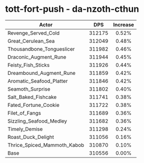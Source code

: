 # tott-fort-push - da-nzoth-cthun
| Actor | DPS | Increase |
|---|:---:|:---:|
|Revenge_Served_Cold|312175|0.52%|
|Great_Cerulean_Sea|312049|0.48%|
|Thousandbone_Tongueslicer|311982|0.46%|
|Draconic_Augment_Rune|311944|0.45%|
|Feisty_Fish_Sticks|311926|0.44%|
|Dreambound_Augment_Rune|311859|0.42%|
|Aromatic_Seafood_Platter|311846|0.42%|
|Seamoth_Surprise|311802|0.40%|
|Salt_Baked_Fishcake|311741|0.38%|
|Fated_Fortune_Cookie|311722|0.38%|
|Filet_of_Fangs|311689|0.36%|
|Sizzling_Seafood_Medley|311682|0.36%|
|Timely_Demise|311298|0.24%|
|Roast_Duck_Delight|311056|0.16%|
|Thrice_Spiced_Mammoth_Kabob|310870|0.10%|
|Base|310556|0.00%|
